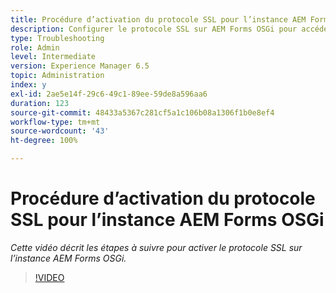 ```yaml
---
title: Procédure d’activation du protocole SSL pour l’instance AEM Forms OSGi
description: Configurer le protocole SSL sur AEM Forms OSGi pour accéder à AEM via HTTPS
type: Troubleshooting
role: Admin
level: Intermediate
version: Experience Manager 6.5
topic: Administration
index: y
exl-id: 2ae5e14f-29c6-49c1-89ee-59de8a596aa6
duration: 123
source-git-commit: 48433a5367c281cf5a1c106b08a1306f1b0e8ef4
workflow-type: tm+mt
source-wordcount: '43'
ht-degree: 100%

---
```


# Procédure d’activation du protocole SSL pour l’instance AEM Forms OSGi

*Cette vidéo décrit les étapes à suivre pour activer le protocole SSL sur l’instance AEM Forms OSGi.*

>[!VIDEO](https://video.tv.adobe.com/v/3418371?quality=12&learn=on&captions=fre_fr)
